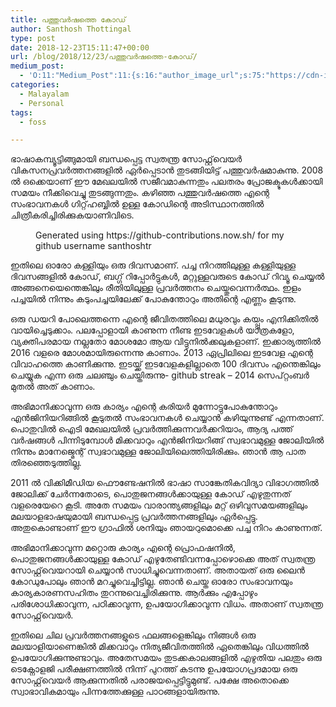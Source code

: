 ```yaml
---
title: പത്തുവർഷത്തെ കോഡ്
author: Santhosh Thottingal
type: post
date: 2018-12-23T15:11:47+00:00
url: /blog/2018/12/23/പത്തുവർഷത്തെ-കോഡ്/
medium_post:
  - 'O:11:"Medium_Post":11:{s:16:"author_image_url";s:75:"https://cdn-images-1.medium.com/fit/c/200/200/1*As1EIgy-TLEcibTNPBApCQ.jpeg";s:10:"author_url";s:31:"https://medium.com/@sthottingal";s:11:"byline_name";N;s:12:"byline_email";N;s:10:"cross_link";s:2:"no";s:2:"id";s:12:"2299d633d169";s:21:"follower_notification";s:3:"yes";s:7:"license";s:11:"cc-40-by-sa";s:14:"publication_id";s:2:"-1";s:6:"status";s:6:"public";s:3:"url";s:190:"https://medium.com/@sthottingal/%E0%B4%AA%E0%B4%A4%E0%B5%8D%E0%B4%A4%E0%B5%81%E0%B4%B5%E0%B5%BC%E0%B4%B7%E0%B4%A4%E0%B5%8D%E0%B4%A4%E0%B5%86-%E0%B4%95%E0%B5%8B%E0%B4%A1%E0%B5%8D-2299d633d169";}'
categories:
  - Malayalam
  - Personal
tags:
  - foss

---
```

ഭാഷാകമ്പ്യൂട്ടിങ്ങുമായി ബന്ധപ്പെട്ട സ്വതന്ത്ര സോഫ്റ്റ്‌വെയർ വികസനപ്രവർത്തനങ്ങളിൽ ഏർപ്പെടാൻ തുടങ്ങിയിട്ട് പത്തുവർഷമാകുന്നു. 2008 ൽ ഒക്കെയാണ് ഈ മേഖലയിൽ സജീവമാകുന്നതും പലതരം പ്രോജക്ടുകൾക്കായി സമയം നീക്കിവെച്ചു തുടങ്ങുന്നതും. കഴിഞ്ഞ പത്തുവർഷത്തെ എന്റെ സംഭാവനകൾ ഗിറ്റ്‌ഹബ്ബിൽ ഉള്ള കോഡിന്റെ അടിസ്ഥാനത്തിൽ ചിത്രീകരിച്ചിരിക്കുകയാണിവിടെ.

<div class="wp-block-image">
  <figure class="aligncenter"><img src="https://thottingal.in/wp-content/uploads/2018/12/contributions-417x1024.png" alt="" class="wp-image-1552" srcset="https://thottingal.in/wp-content/uploads/2018/12/contributions-417x1024.png 417w, https://thottingal.in/wp-content/uploads/2018/12/contributions-122x300.png 122w, https://thottingal.in/wp-content/uploads/2018/12/contributions.png 676w" sizes="(max-width: 417px) 100vw, 417px" /><figcaption>Generated using https://github-contributions.now.sh/ for my github username santhoshtr</figcaption></figure>
</div>

ഇതിലെ ഓരോ കള്ളിയും ഒരു ദിവസമാണ്. പച്ച നിറത്തിലുള്ള കള്ളിയുള്ള ദിവസങ്ങളിൽ കോഡ്, ബഗ്ഗ് റിപ്പോർട്ടുകൾ, മറ്റുള്ളവരുടെ കോഡ് റിവ്യൂ ചെയ്യൽ അങ്ങനെയെന്തെങ്കിലും രീതിയിലുള്ള പ്രവർത്തനം ചെയ്തുവെന്നർത്ഥം. ഇളം പച്ചയിൽ നിന്നും കടുംപച്ചയിലേക്ക് പോകുന്തോറും അതിന്റെ എണ്ണം കൂടുന്നു.

ഒരു ഡയറി പോലെത്തന്നെ എന്റെ ജീവിതത്തിലെ മധുരവും കയ്പ്പും എനിക്കിതിൽ വായിച്ചെടുക്കാം. പലപ്പോളായി കാണുന്ന നീണ്ട ഇടവേളകൾ യാത്രകളോ, വ്യക്തിപരമായ നല്ലതോ മോശമോ ആയ വിട്ടുനിൽക്കലുകളാണ്. ഇക്കാര്യത്തിൽ 2016 വളരെ മോശമായിരുന്നെന്നു കാണാം. 2013 ഏപ്രിലിലെ ഇടവേള എന്റെ വിവാഹത്തെ കാണിക്കുന്നു. ഇടയ്ക്ക് ഇടവേളകളില്ലാതെ 100 ദിവസം എന്തെങ്കിലും ചെയ്യുക എന്ന ഒരു ചലഞ്ചും ചെയ്തിരുന്നു- github streak &#8211; 2014 സെപ്റ്റംബർ മുതൽ അത് കാണാം.

അഭിമാനിക്കാവുന്ന ഒരു കാര്യം എന്റെ കരിയർ മുന്നോട്ടുപോകുന്തോറും എൻജിനിയറിങ്ങിൽ കൂടുതൽ സംഭാവനകൾ ചെയ്യാൻ കഴിയുന്നുണ്ട് എന്നതാണ്. പൊതുവിൽ ഐടി മേഖലയിൽ പ്രവർത്തിക്കുന്നവർക്കറിയാം, ആദ്യ പത്ത് വർഷങ്ങൾ പിന്നിടുമ്പോൾ മിക്കവാറും എൻജിനിയറിങ്ങ് സ്വഭാവമുള്ള ജോലിയിൽ നിന്നും മാനേജ്മെന്റ് സ്വഭാവമുള്ള ജോലിയിലെത്തിയിരിക്കും. ഞാൻ ആ പാത തിരഞ്ഞെടുത്തില്ല.

2011 ൽ വിക്കിമീഡിയ ഫൌണ്ടേഷനിൽ ഭാഷാ സാങ്കേതികവിദ്യാ വിഭാഗത്തിൽ ജോലിക്ക് ചേർന്നതോടെ, പൊതുജനങ്ങൾക്കായുള്ള കോഡ് എഴുതുന്നത് വളരെയേറെ കൂടി. അതേ സമയം വാരാന്ത്യങ്ങളിലും മറ്റ് ഒഴിവുസമയങ്ങളിലും മലയാളഭാഷയുമായി ബന്ധപ്പെട്ട പ്രവർത്തനങ്ങളിലും ഏർപ്പെട്ടു. അതുകൊണ്ടാണ് ഈ ഗ്രാഫിൽ ശനിയും ഞായറുമൊക്കെ പച്ച നിറം കാണുന്നത്.

അഭിമാനിക്കാവുന്ന മറ്റൊരു കാര്യം എന്റെ പ്രൊഫഷനിൽ, പൊതുജനങ്ങൾക്കായുള്ള കോഡ് എഴുതേണ്ടിവന്നപ്പോഴൊക്കെ അത് സ്വതന്ത്ര സോഫ്റ്റ്‌വെയറായി ചെയ്യാൻ സാധിച്ചുവെന്നതാണ്. അതായത് ഒരു ലൈൻ കോഡുപോലും ഞാൻ മറച്ചുവെച്ചിട്ടില്ല. ഞാൻ ചെയ്ത ഓരോ സംഭാവനയും കാര്യകാരണസഹിതം തുറന്നുവെച്ചിരിക്കുന്നു. ആർക്കും എപ്പോഴും പരിശോധിക്കാവുന്ന, പഠിക്കാവുന്ന, ഉപയോഗിക്കാവുന്ന വിധം. അതാണ് സ്വതന്ത്ര സോഫ്റ്റ്‌വെയർ.

ഇതിലെ ചില പ്രവർത്തനങ്ങളുടെ ഫലങ്ങളെങ്കിലും നിങ്ങൾ ഒരു മലയാളിയാണെങ്കിൽ മിക്കവാറും നിത്യജീവിതത്തിൽ ഏതെങ്കിലും വിധത്തിൽ ഉപയോഗിക്കുന്നുണ്ടാവും. അതേസമയം തുടക്കകാലങ്ങളിൽ എഴുതിയ പലതും ഒരു ടെക്നോളജി പരീക്ഷണത്തിൽ നിന്ന് പുറത്ത് കടന്നു ഉപയോഗപ്രദമായ ഒരു സോഫ്റ്റ്‌വെയർ ആക്കുന്നതിൽ പരാജയപ്പെട്ടിട്ടുമുണ്ട്. പക്ഷേ അതൊക്കെ സ്വാഭാവികമായും പിന്നത്തേക്കുള്ള പാഠങ്ങളായിരുന്നു.